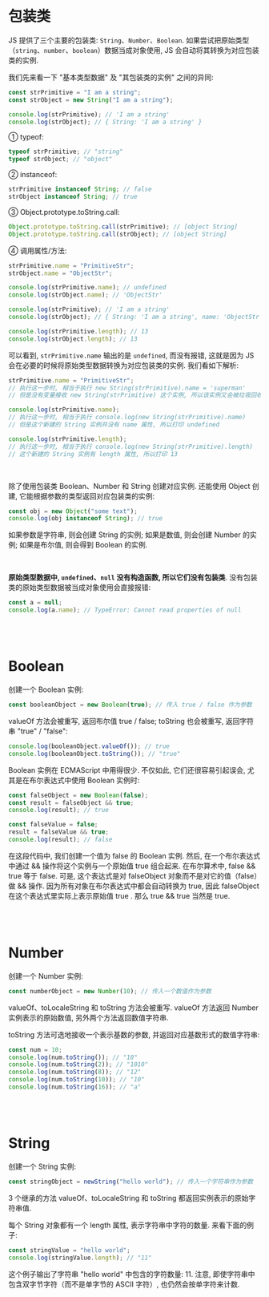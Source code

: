# 包装类

JS 提供了三个主要的包装类: `String`、`Number`、`Boolean`. 如果尝试把原始类型（`string`、`number`、`boolean`）数据当成对象使用, JS 会自动将其转换为对应包装类的实例.

我们先来看一下 "基本类型数据" 及 "其包装类的实例" 之间的异同:

```js
const strPrimitive = "I am a string";
const strObject = new String("I am a string");

console.log(strPrimitive); // 'I am a string'
console.log(strObject); // { String: 'I am a string' }
```

① typeof:

```js
typeof strPrimitive; // "string"
typeof strObject; // "object"
```

② instanceof:

```js
strPrimitive instanceof String; // false
strObject instanceof String; // true
```

③ Object.prototype.toString.call:

```js
Object.prototype.toString.call(strPrimitive); // [object String]
Object.prototype.toString.call(strObject); // [object String]
```

④ 调用属性/方法:

```js
strPrimitive.name = "PrimitiveStr";
strObject.name = "ObjectStr";

console.log(strPrimitive.name); // undefined
console.log(strObject.name); // 'ObjectStr'

console.log(strPrimitive); // 'I am a string'
console.log(strObject); // { String: 'I am a string', name: 'ObjectStr' }

console.log(strPrimitive.length); // 13
console.log(strObject.length); // 13
```

可以看到, `strPrimitive.name` 输出的是 `undefined`, 而没有报错, 这就是因为 JS 会在必要的时候将原始类型数据转换为对应包装类的实例. 我们看如下解析:

```js
strPrimitive.name = "PrimitiveStr";
// 执行这一步时, 相当于执行 new String(strPrimitive).name = 'superman'
// 但是没有变量接收 new String(strPrimitive) 这个实例, 所以该实例又会被垃圾回收机制处理掉

console.log(strPrimitive.name);
// 执行这一步时, 相当于执行 console.log(new String(strPrimitive).name)
// 但是这个新建的 String 实例并没有 name 属性, 所以打印 undefined

console.log(strPrimitive.length);
// 执行这一步时, 相当于执行 console.log(new String(strPrimitive).length)
// 这个新建的 String 实例有 length 属性, 所以打印 13
```

<br>

除了使用包装类 Boolean、Number 和 String 创建对应实例. 还能使用 Object 创建, 它能根据参数的类型返回对应包装类的实例:

```js
const obj = new Object("some text");
console.log(obj instanceof String); // true
```

如果参数是字符串, 则会创建 String 的实例; 如果是数值, 则会创建 Number 的实例; 如果是布尔值, 则会得到 Boolean 的实例.

<br>

**原始类型数据中, `undefined`、`null` 没有构造函数, 所以它们没有包装类**. 没有包装类的原始类型数据被当成对象使用会直接报错:

```js
const a = null;
console.log(a.name); // TypeError: Cannot read properties of null
```

<br><br>

# Boolean

创建一个 Boolean 实例:

```js
const booleanObject = new Boolean(true); // 传入 true / false 作为参数
```

valueOf 方法会被重写, 返回布尔值 true / false; toString 也会被重写, 返回字符串 "true" / "false":

```js
console.log(booleanObject.valueOf()); // true
console.log(booleanObject.toString()); // "true"
```

Boolean 实例在 ECMAScript 中用得很少. 不仅如此, 它们还很容易引起误会, 尤其是在布尔表达式中使用 Boolean 实例时:

```js
const falseObject = new Boolean(false);
const result = falseObject && true;
console.log(result); // true

const falseValue = false;
result = falseValue && true;
console.log(result); // false
```

在这段代码中, 我们创建一个值为 false 的 Boolean 实例. 然后, 在一个布尔表达式中通过 && 操作将这个实例与一个原始值 true 组合起来. 在布尔算术中, false && true 等于 false. 可是, 这个表达式是对 falseObject 对象而不是对它的值（false）做 && 操作. 因为所有对象在布尔表达式中都会自动转换为 true, 因此 falseObject 在这个表达式里实际上表示原始值 true . 那么 true && true 当然是 true.

<br><br>

# Number

创建一个 Number 实例:

```js
const numberObject = new Number(10); // 传入一个数值作为参数
```

valueOf、toLocaleString 和 toString 方法会被重写. valueOf 方法返回 Number 实例表示的原始数值, 另外两个方法返回数值字符串.

toString 方法可选地接收一个表示基数的参数, 并返回对应基数形式的数值字符串:

```js
const num = 10;
console.log(num.toString()); // "10"
console.log(num.toString(2)); // "1010"
console.log(num.toString(8)); // "12"
console.log(num.toString(10)); // "10"
console.log(num.toString(16)); // "a"
```

<br><br>

# String

创建一个 String 实例:

```js
const stringObject = newString("hello world"); // 传入一个字符串作为参数
```

3 个继承的方法 valueOf、toLocaleString 和 toString 都返回实例表示的原始字符串值.

每个 String 对象都有一个 length 属性, 表示字符串中字符的数量. 来看下面的例子:

```js
const stringValue = "hello world";
console.log(stringValue.length); // "11"
```

这个例子输出了字符串 "hello world" 中包含的字符数量: 11. 注意, 即使字符串中包含双字节字符（而不是单字节的 ASCII 字符）, 也仍然会按单字符来计数.

<br>
